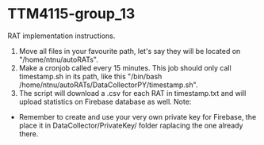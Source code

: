 # TTM4115-group_13
RAT implementation instructions.
1) Move all files in your favourite path, let's say they will be located on "/home/ntnu/autoRATs".
2) Make a cronjob called every 15 minutes. This job should only call timestamp.sh in its path, like this "/bin/bash /home/ntnu/autoRATs/DataCollectorPY/timestamp.sh".
3) The script will download a .csv for each RAT in timestamp.txt and will upload statistics on Firebase database as well.
Note:
- Remember to create and use your very own private key for Firebase, the place it in DataCollector/PrivateKey/ folder raplacing the one already there.
